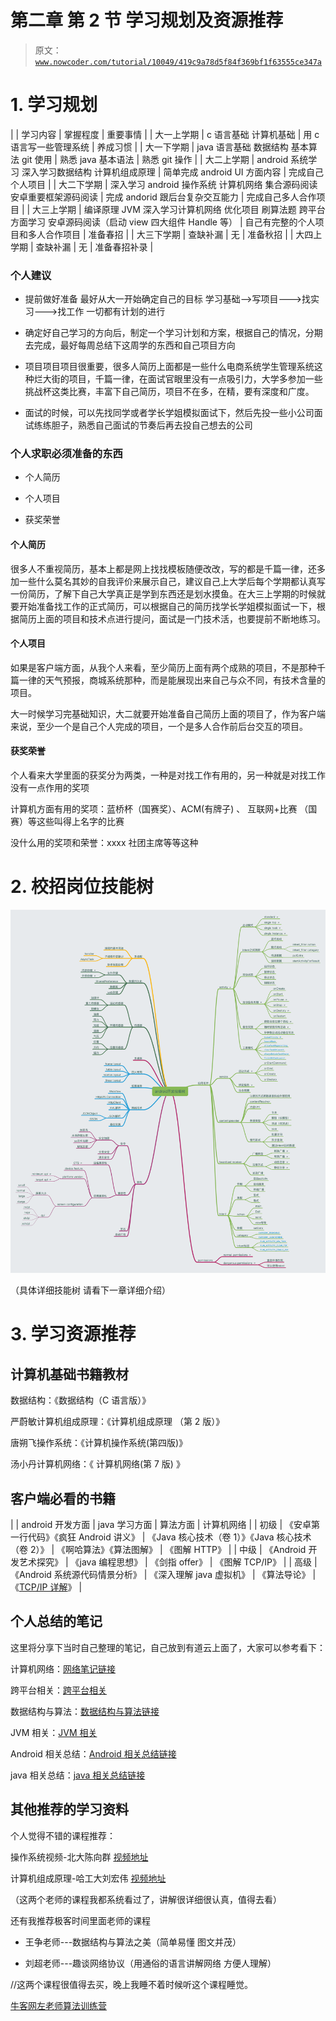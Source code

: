 # 第二章 第 2 节 学习规划及资源推荐

> 原文：[`www.nowcoder.com/tutorial/10049/419c9a78d5f84f369bf1f63555ce347a`](https://www.nowcoder.com/tutorial/10049/419c9a78d5f84f369bf1f63555ce347a)

# 1\. 学习规划

|  | 学习内容 | 掌握程度 | 重要事情 |
| 大一上学期 | c 语言基础 计算机基础 | 用 c 语言写一些管理系统 | 养成习惯 |
| 大一下学期 | java 语言基础 数据结构 基本算法 git 使用 | 熟悉 java 基本语法 | 熟悉 git 操作 |
| 大二上学期 | android 系统学习 深入学习数据结构 计算机组成原理 | 简单完成 android UI 方面内容 | 完成自己个人项目 |
| 大二下学期 | 深入学习 android 操作系统 计算机网络 集合源码阅读 安卓重要框架源码阅读 | 完成 andorid 跟后台复杂交互能力 | 完成自己多人合作项目 |
| 大三上学期 | 编译原理 JVM 深入学习计算机网络 优化项目 刷算法题 跨平台方面学习 安卓源码阅读（启动 view 四大组件 Handle 等） | 自己有完整的个人项目和多人合作项目 | 准备春招 |
| 大三下学期 | 查缺补漏 | 无 | 准备秋招 |
| 大四上学期 | 查缺补漏 | 无 | 准备春招补录 |

### 个人建议

*   提前做好准备 最好从大一开始确定自己的目标 学习基础-->写项目--->找实习--->找工作 一切都有计划的进行

*   确定好自己学习的方向后，制定一个学习计划和方案，根据自己的情况，分期去完成，最好每周总结下这周学的东西和自己项目方向

*   项目项目项目很重要，很多人简历上面都是一些什么电商系统学生管理系统这种烂大街的项目，千篇一律，在面试官眼里没有一点吸引力，大学多参加一些挑战杯这类比赛，丰富下自己简历，项目不在多，在精，要有深度和广度。

*   面试的时候，可以先找同学或者学长学姐模拟面试下，然后先投一些小公司面试练练胆子，熟悉自己面试的节奏后再去投自己想去的公司

### 个人求职必须准备的东西

*   个人简历

*   个人项目

*   获奖荣誉

#### 个人简历

很多人不重视简历，基本上都是网上找找模板随便改改，写的都是千篇一律，还多加一些什么莫名其妙的自我评价来展示自己，建议自己上大学后每个学期都认真写一份简历，了解下自己大学真正是学到东西还是划水摸鱼。在大三上学期的时候就要开始准备找工作的正式简历，可以根据自己的简历找学长学姐模拟面试一下，根据简历上面的项目和技术点进行提问，面试是一门技术活，也要提前不断地练习。

#### 个人项目

如果是客户端方面，从我个人来看，至少简历上面有两个成熟的项目，不是那种千篇一律的天气预报，商城系统那种，而是能展现出来自己与众不同，有技术含量的项目。

大一时候学习完基础知识，大二就要开始准备自己简历上面的项目了，作为客户端来说，至少一个是自己个人完成的项目，一个是多人合作前后台交互的项目。

#### 获奖荣誉

个人看来大学里面的获奖分为两类，一种是对找工作有用的，另一种就是对找工作没有一点作用的奖项

计算机方面有用的奖项：蓝桥杯（国赛奖）、ACM(有牌子) 、 互联网+比赛 （国赛）等这些叫得上名字的比赛

没什么用的奖项和荣誉：xxxx 社团主席等等这种

# 2\. 校招岗位技能树

![](img/fbce765cb9fd5526656f7d535f7ffd63.png)

（具体详细技能树 请看下一章详细介绍）

# 3\. 学习资源推荐

## 计算机基础书籍教材

数据结构：《数据结构（C 语言版）》

严蔚敏计算机组成原理：《计算机组成原理 （第 2 版）》

唐朔飞操作系统：《计算机操作系统(第四版)》

汤小丹计算机网络：《 计算机网络(第 7 版) 》

## 客户端必看的书籍

|  | android 开发方面 | java 学习方面 | 算法方面 | 计算机网络 |
| 初级 | 《安卓第一行代码》《疯狂 Android 讲义》 | 《Java 核心技术（卷 1）》《Java 核心技术（卷 2）》 | 《啊哈算法》《算法图解》 | 《图解 HTTP》 |
| 中级 | 《Android 开发艺术探究》 | 《java 编程思想》 | 《剑指 offer》 | 《图解 TCP/IP》 |
| 高级 | 《Android 系统源代码情景分析》 | 《深入理解 java 虚拟机》 | 《算法导论》 | 《[TCP/IP 详解](https://link.zhihu.com/?target=https%3A/book.douban.com/subject/1088054/)》 |

## 个人总结的笔记

这里将分享下当时自己整理的笔记，自己放到有道云上面了，大家可以参考看下：

计算机网络：[网络笔记链接](http://note.youdao.com/noteshare?id=3fb5994414662af9acb939606eb5ad9e)

跨平台相关：[跨平台相关](http://note.youdao.com/noteshare?id=e5b4ab6b2dd24ba43d34a7465481009e)

数据结构与算法：[数据结构与算法链接](http://note.youdao.com/noteshare?id=943b99d77e1e214994e1d2740f8d2340)

JVM 相关：[JVM 相关](http://note.youdao.com/noteshare?id=8c64a9efaf86255355c9cd6b4f9c6ab9)

Android 相关总结：[Android 相关总结链接](http://note.youdao.com/noteshare?id=ff090fb820902e4d6f73aadbaa0c956c)

java 相关总结：[java 相关总结链接](http://note.youdao.com/noteshare?id=ef003d090d5c04617d6b3c1e2d0ceb8f)

## 其他推荐的学习资料

个人觉得不错的课程推荐：

操作系统视频-北大陈向群 [视频地址](https://www.bilibili.com/video/av20528688)

计算机组成原理-哈工大刘宏伟 [视频地址](https://www.bilibili.com/video/BV1t4411e7LH?from=search&seid=8868866718221427538)

（这两个老师的课程我都系统看过了，讲解很详细很认真，值得去看）

还有我推荐极客时间里面老师的课程

*   王争老师---数据结构与算法之美（简单易懂 图文并茂）

*   刘超老师---趣谈网络协议（用通俗的语言讲解网络 方便人理解）

//这两个课程很值得去买，晚上我睡不着时候听这个课程睡觉。

[牛客网左老师算法训练营](https://www.nowcoder.com/courses/cover/live/512)